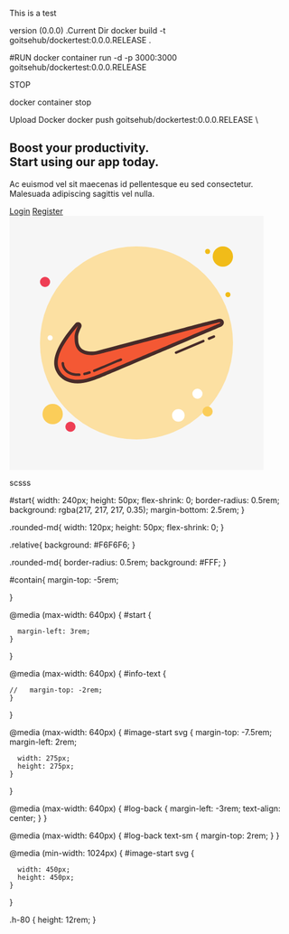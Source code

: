 This is a test

version (0.0.0)  .Current Dir
docker build -t goitsehub/dockertest:0.0.0.RELEASE .


#RUN
docker container run -d -p 3000:3000 goitsehub/dockertest:0.0.0.RELEASE


STOP

docker container stop

Upload Docker
docker push goitsehub/dockertest:0.0.0.RELEASE
\


<div class="bg-white" id="contain">
    <div class="mx-auto max-w-7xl py-24 sm:px-6 sm:py-32 lg:px-8">
      <div class="relative isolate overflow-hidden bg-slate-200 px-6 pt-16 shadow-2xl sm:rounded-3xl sm:px-16 md:pt-24 lg:flex lg:gap-x-20 lg:px-24 lg:pt-0 flex flex-col-reverse lg:flex-row">
        <div class="mx-auto max-w-md text-center lg:mx-0 lg:flex-auto lg:py-32 lg:text-left" id="info-text">
          <h2 class="text-3xl font-bold tracking-tight text-black sm:text-4xl">Boost your productivity.<br>Start using our app today.</h2>
          <p class="mt-6 text-lg leading-8 text-gray-300">Ac euismod vel sit maecenas id pellentesque eu sed consectetur. Malesuada adipiscing sagittis vel nulla.</p>
          <div class="mt-10 flex items-center justify-center gap-x-6 lg:justify-start" id="start">
            <a href="#" id="log-back" class="rounded-md bg-white px-3.5 py-2.5 text-sm font-semibold text-gray-900 shadow-sm hover:bg-gray-100 focus-visible:outline focus-visible:outline-2 focus-visible:outline-offset-2 focus-visible:outline-white">Login</a>
            <a href="#" class="text-sm font-semibold leading-6 text-black">Register</a>
          </div>
        </div>
        <div class="relative mt-16 h-80 lg:mt-8 lg:ml-16 lg:w-80" id="image-start">
          <svg xmlns="http://www.w3.org/2000/svg" x="0px" y="0px" width="450" height="450" viewBox="0,0,256,256"
            style="fill:#000000;">
            <g fill="#f6f6f6" fill-rule="nonzero" stroke="none" stroke-width="1" stroke-linecap="butt"
              stroke-linejoin="miter" stroke-miterlimit="10" stroke-dasharray="" stroke-dashoffset="0" font-family="none"
              font-weight="none" font-size="none" text-anchor="none" style="mix-blend-mode: normal">
              <path d="M0,256v-256h256v256z" id="bgRectangle"></path>
            </g>
            <g fill="none" fill-rule="nonzero" stroke="none" stroke-width="1" stroke-linecap="butt"
              stroke-linejoin="miter" stroke-miterlimit="10" stroke-dasharray="" stroke-dashoffset="0" font-family="none"
              font-weight="none" font-size="none" text-anchor="none" style="mix-blend-mode: normal">
              <g transform="scale(2.56,2.56)">
                <circle cx="78" cy="14" r="1" fill="#f1bc19"></circle>
                <circle cx="50" cy="50" r="38" fill="#fce0a2"></circle>
                <circle cx="84" cy="16" r="4" fill="#f1bc19"></circle>
                <circle cx="14" cy="26" r="2" fill="#ee3e54"></circle>
                <circle cx="78" cy="77" r="2" fill="#fbcd59"></circle>
                <circle cx="17" cy="78" r="4" fill="#fbcd59"></circle>
                <circle cx="24" cy="83" r="2" fill="#ee3e54"></circle>
                <circle cx="66.483" cy="78.517" r="2.483" fill="#ffffff"></circle>
                <circle cx="16" cy="48" r="1" fill="#ffffff"></circle>
                <circle cx="86" cy="31" r="1" fill="#f1bc19"></circle>
                <circle cx="74" cy="70" r="2" fill="#ffffff"></circle>
                <path d="M65.578,54.324c-0.194,0 -0.38,-0.114 -0.46,-0.305c-0.108,-0.254 0.011,-0.548 0.265,-0.656l10.738,-4.557c0.251,-0.106 0.548,0.01 0.655,0.265c0.108,0.254 -0.011,0.548 -0.265,0.656l-10.738,4.557c-0.063,0.028 -0.129,0.04 -0.195,0.04z"
                  fill="#472b29"></path>
                <path d="M78.548,48.818c-0.194,0 -0.379,-0.114 -0.46,-0.305c-0.108,-0.254 0.011,-0.547 0.265,-0.656l1.925,-0.817c0.251,-0.106 0.547,0.011 0.655,0.265c0.108,0.254 -0.011,0.547 -0.265,0.656l-1.925,0.817c-0.063,0.028 -0.13,0.04 -0.195,0.04z"
                  fill="#472b29"></path>
                <path
                  d="M26.848,65.024c-6.081,0 -8.348,-4.305 -8.348,-7.018c0,-5.002 4.18,-10.41 8.099,-15.086l0.83,0.545c-1.122,2.244 -1.409,3.378 -1.279,5.059c0.002,4.792 3.419,5.791 6.285,5.791c0.879,0 1.773,-0.128 2.657,-0.38c41.463,-11.01 46.664,-12.34 47.372,-12.501l-0.002,-0.007c0.135,-0.034 0.253,-0.05 0.36,-0.05c0.385,0 0.589,0.223 0.652,0.432c0.056,0.186 0.068,0.552 -0.481,0.918c-0.517,0.229 -43.63,18.554 -47.579,20.134l-0.329,0.128c-2.326,0.907 -5.221,2.035 -8.237,2.035z"
                  fill="#f45834"></path>
                <path
                  d="M82.823,41.876c0.279,0 0.219,0.217 -0.107,0.434c0,0 -43.497,18.489 -47.487,20.086c-2.394,0.931 -5.321,2.128 -8.38,2.128c-5.587,0 -7.848,-3.858 -7.848,-6.518c0,-4.656 3.858,-9.843 7.981,-14.765c-1.197,2.394 -1.463,3.591 -1.33,5.321c0,4.257 2.66,6.252 6.784,6.252c0.931,0 1.862,-0.133 2.793,-0.399c0,0 47.088,-12.504 47.354,-12.504c0.097,-0.024 0.177,-0.035 0.24,-0.035M82.823,40.476v0c-0.182,0 -0.372,0.025 -0.58,0.077l0.004,0.016c-1.281,0.29 -7.989,2.033 -47.378,12.493c-0.827,0.236 -1.637,0.352 -2.434,0.352c-3.623,0 -5.384,-1.587 -5.384,-4.852c0,-0.036 -0.001,-0.072 -0.004,-0.107c-0.104,-1.353 0.038,-2.29 1.187,-4.587c0.318,-0.635 0.109,-1.407 -0.484,-1.797c-0.236,-0.155 -0.502,-0.229 -0.767,-0.229c-0.402,0 -0.799,0.173 -1.074,0.501c-4.02,4.798 -8.308,10.36 -8.308,15.664c0,3.061 2.511,7.918 9.248,7.918c3.186,0 6.168,-1.163 8.564,-2.097l0.323,-0.126c3.971,-1.589 45.751,-19.347 47.528,-20.102c0.08,-0.034 0.157,-0.075 0.229,-0.124c1.102,-0.735 0.925,-1.661 0.844,-1.928c-0.198,-0.652 -0.792,-1.072 -1.514,-1.072z"
                  fill="#472b29"></path>
                <path d="M26.848,63.024c-4.624,0 -6.348,-3.078 -6.348,-5.018c0,-0.276 0.224,-0.5 0.5,-0.5c0.276,0 0.5,0.224 0.5,0.5c0,1.554 1.452,4.018 5.348,4.018c0.2,0 0.399,-0.006 0.6,-0.019c0.301,-0.015 0.513,0.194 0.529,0.469c0.017,0.276 -0.193,0.513 -0.469,0.529c-0.22,0.014 -0.441,0.021 -0.66,0.021z"
                  fill="#472b29"></path>
                <path d="M29.531,62.702c-0.229,0 -0.436,-0.158 -0.488,-0.391c-0.06,-0.27 0.109,-0.537 0.379,-0.597c0.6,-0.135 1.235,-0.314 1.941,-0.548c0.262,-0.086 0.545,0.056 0.632,0.317c0.087,0.262 -0.056,0.545 -0.317,0.632c-0.738,0.245 -1.404,0.433 -2.037,0.574c-0.037,0.009 -0.074,0.013 -0.11,0.013z"
                  fill="#472b29"></path>
                <path d="M33.359,61.478c-0.2,0 -0.389,-0.121 -0.466,-0.318c-0.101,-0.257 0.027,-0.547 0.284,-0.647l1.126,-0.438c1.91,-0.764 9.284,-3.914 9.358,-3.945c0.251,-0.109 0.548,0.01 0.656,0.264c0.108,0.254 -0.01,0.547 -0.264,0.656l-1.126,0.438c-0.058,0.021 -0.119,0.032 -0.18,0.032z"
                  fill="#472b29"></path>
              </g>
            </g>
          </svg>
        </div>
      </div>
    </div>
  </div>




scsss


#start{
    width: 240px;
height: 50px;
flex-shrink: 0;
border-radius: 0.5rem;
background: rgba(217, 217, 217, 0.35);
margin-bottom: 2.5rem;
}

.rounded-md{
    width: 120px;
height: 50px;
flex-shrink: 0;
}

.relative{
    background: #F6F6F6;
}

.rounded-md{
    border-radius: 0.5rem;
background: #FFF;
}



#contain{
    margin-top: -5rem;
    
}

@media (max-width: 640px) {
    #start {

      margin-left: 3rem;
    }
  }

  @media (max-width: 640px) {
    #info-text {
        
    //   margin-top: -2rem;
    }
  }

@media (max-width: 640px) {
    #image-start svg {
        margin-top: -7.5rem;
        margin-left: 2rem;
  
      width: 275px;
      height: 275px;
    }
  }

  @media (max-width: 640px) {
    #log-back {
       margin-left: -3rem;
       text-align: center;
    }
  }

  @media (max-width: 640px) {
    #log-back text-sm {
       margin-top: 2rem;
    }
  }


  
  @media (min-width: 1024px) {
    #image-start svg {
       
      width: 450px;
      height: 450px;
    }
  }

  .h-80 {
    height: 12rem;
}
  
